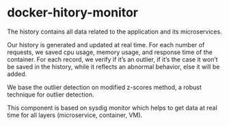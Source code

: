 # docker-hitory-monitor

The history contains all data related to the application and its microservices.

Our history is generated and updated at real time. 
For each number of requests, we saved cpu usage, memory usage, and response time of the container. 
For each record, we verify if it’s an outlier, if it’s the case it won’t be saved in the history, while it reflects an abnormal behavior, else it will be added. 

We base the outlier detection on modified z-scores method, a robust technique for outlier detection.

This component is based on sysdig monitor which helps to get data at real time for all layers (microservice, container, VM).
